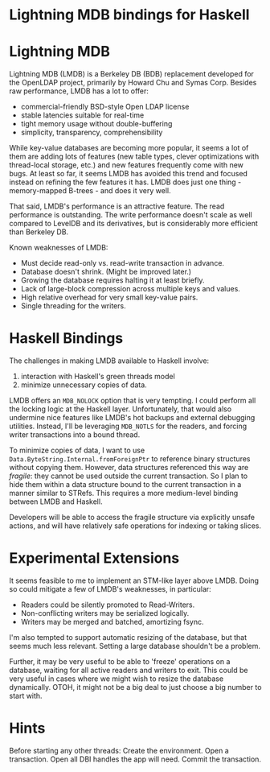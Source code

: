 Lightning MDB bindings for Haskell
==================================

# Lightning MDB

Lightning MDB (LMDB) is a Berkeley DB (BDB) replacement developed for the OpenLDAP project, primarily by Howard Chu and Symas Corp. Besides raw performance, LMDB has a lot to offer: 

* commercial-friendly BSD-style Open LDAP license
* stable latencies suitable for real-time
* tight memory usage without double-buffering
* simplicity, transparency, comprehensibility

While key-value databases are becoming more popular, it seems a lot of them are adding lots of features (new table types, clever optimizations with thread-local storage, etc.) and new features frequently come with new bugs. At least so far, it seems LMDB has avoided this trend and focused instead on refining the few features it has. LMDB does just one thing - memory-mapped B-trees - and does it very well.

That said, LMDB's performance is an attractive feature. The read performance is outstanding. The write performance doesn't scale as well compared to LevelDB and its derivatives, but is considerably more efficient than Berkeley DB.

Known weaknesses of LMDB:

* Must decide read-only vs. read-write transaction in advance.
* Database doesn't shrink. (Might be improved later.)
* Growing the database requires halting it at least briefly.
* Lack of large-block compression across multiple keys and values. 
* High relative overhead for very small key-value pairs.
* Single threading for the writers.

# Haskell Bindings

The challenges in making LMDB available to Haskell involve:

1. interaction with Haskell's green threads model
2. minimize unnecessary copies of data.

LMDB offers an `MDB_NOLOCK` option that is very tempting. I could perform all the locking logic at the Haskell layer. Unfortunately, that would also undermine nice features like LMDB's hot backups and external debugging utilities. Instead, I'll be leveraging `MDB_NOTLS` for the readers, and forcing writer transactions into a bound thread.

To minimize copies of data, I want to use `Data.ByteString.Internal.fromForeignPtr` to reference binary structures without copying them. However, data structures referenced this way are *fragile*: they cannot be used outside the current transaction. So I plan to hide them within a data structure bound to the current transaction in a manner similar to STRefs. This requires a more medium-level binding between LMDB and Haskell.

Developers will be able to access the fragile structure via explicitly unsafe actions, and will have relatively safe operations for indexing or taking slices.

# Experimental Extensions

It seems feasible to me to implement an STM-like layer above LMDB. Doing so could mitigate a few of LMDB's weaknesses, in particular:

* Readers could be silently promoted to Read-Writers. 
* Non-conflicting writers may be serialized logically.
* Writers may be merged and batched, amortizing fsync.

I'm also tempted to support automatic resizing of the database, but that seems much less relevant. Setting a large database shouldn't be a problem.

Further, it may be very useful to be able to 'freeze' operations on a database, waiting for all active readers and writers to exit. This could be very useful in cases where we might wish to resize the database dynamically. OTOH, it might not be a big deal to just choose a big number to start with.




# Hints

Before starting any other threads:
  Create the environment.
  Open a transaction.
  Open all DBI handles the app will need.
  Commit the transaction.

